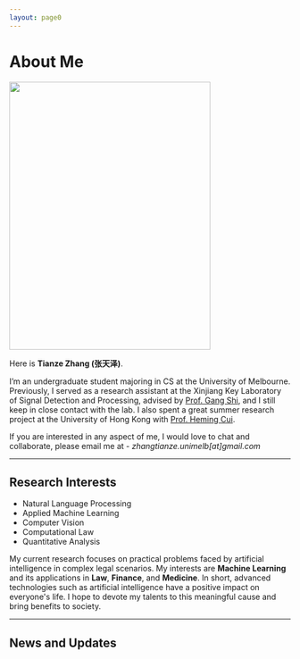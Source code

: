 ```yaml
---
layout: page0
---
```


# About Me

<img src="https://zhangtianze.com/ZTZ .jpg" class="floatpic" width="360" height="480">

Here is **Tianze Zhang (张天泽)**.

I’m an undergraduate student majoring in CS at the University of Melbourne. Previously, I served as a research assistant at the Xinjiang Key Laboratory of Signal Detection and Processing, advised by [Prof. Gang Shi](https://it.xju.edu.cn/info/1144/2113.htm), and I still keep in close contact with the lab. I also spent a great summer research project at the University of Hong Kong with [Prof. Heming Cui](https://www.cs.hku.hk/people/academic-staff/heming).

If you are interested in any aspect of me, I would love to chat and collaborate, please email me at - *zhangtianze.unimelb[at]gmail.com*

---

<!--## Academic Background

- **July 2025 - Future:** The University of Melbourne (BSc, CS)
- **Jan 2023 - June 2025:** Xinjiang Key Laboratory of Signal Detection and Processing(Research assistant)
- **Sep 2022 - June 2024:** Xinjiang University (BSc, CS)(Transfer to UniMelb)
- **July 2023 - Aug 2023:** The University of Hongkong(Summer research)

---
-->

<!--## Academic Milestones-->

<!-- Mar 2024：Very honored to receive the **Offer of Bachelor of Science** from **The University of Melbourne**. -->
<!-- July 2023：Very excited to join a **Summer reasearch** project at **The University of Hong Kong**.-->
<!-- Jan 2023：Very honored to join the **Xinjiang Key Laboratory of Signal Detection and Processing**.-->

<!--## Recommendation

- Recommendation Letter from [Prof. Gang Shi](https://it.xju.edu.cn/info/1144/2113.htm) , Xinjiang University
- Recommendation Letter from [Prof. Heming Cui](https://www.cs.hku.hk/people/academic-staff/heming) , The University of Hongkong.

---
-->

## Research Interests

- Natural Language Processing
- Applied Machine Learning
- Computer Vision
- Computational Law
- Quantitative Analysis

My current research focuses on practical problems faced by artificial intelligence in complex legal scenarios. My interests are **Machine Learning** and its applications in **Law**, **Finance**, and **Medicine**. In short, advanced technologies such as artificial intelligence have a positive impact on everyone's life. I hope to devote my talents to this meaningful cause and bring benefits to society.

---

## News and Updates
<html lang="en">
<head>
    <meta charset="UTF-8">
    <meta name="viewport" content="width=device-width, initial-scale=1.0">
    <link rel="stylesheet" href="https://cdnjs.cloudflare.com/ajax/libs/font-awesome/6.4.0/css/all.min.css">
    <style>
        /* 完全封装的新闻模块样式 - 所有样式都限制在 .academic-news-module 内 */
        .academic-news-module {
            /* 重置所有子元素的默认样式 */
            box-sizing: border-box;
            font-family: 'Segoe UI', Tahoma, Geneva, Verdana, sans-serif;
            width: 100%;
            max-width: 1000px;
            margin: 0 auto;
            position: relative;
            background: transparent;
        }

        .academic-news-module *,
        .academic-news-module *::before,
        .academic-news-module *::after {
            box-sizing: border-box;
            margin: 0;
            padding: 0;
        }

        .academic-news-module .news-wrapper {
            --ac-primary: #2c3e50;
            --ac-secondary: #3498db;
            --ac-text-light: #ecf0f1;
            --ac-bg: #fff;
            --ac-gray-light: #f8f9fa;
            --ac-gray: #6c757d;
            --ac-shadow: 0 10px 30px rgba(0,0,0,0.1);
            --ac-shadow-hover: 0 15px 40px rgba(0,0,0,0.15);

            color: #333;
            overflow: hidden;
            border-radius: 16px;
            background: rgba(255, 255, 255, 0.95);
            box-shadow: 0 12px 40px rgba(0, 0, 0, 0.1);
            position: relative;
            animation: fadeInUp 0.8s ease-out;
            height: 100%;
        }

        /* 内容容器 - 覆盖整个背景 */
        .academic-news-module .carousel-container {
            position: relative;
            height: 340px;
            border-radius: 14px;
            overflow: hidden;
            box-shadow: 0 8px 25px rgba(0,0,0,0.08);
            background: var(--ac-bg);
            display: flex;
            border: 1px solid rgba(0,0,0,0.05);
        }

        /* 左侧成就展示区 */
        .academic-news-module .content-panel {
            flex: 0 0 70%;
            position: relative;
            background: var(--ac-bg);
            overflow: hidden;
        }

        .academic-news-module .achievement-wrapper {
            position: relative;
            height: 100%;
            display: flex;
            align-items: center;
            justify-content: center;
            padding: 15px;
        }

        .academic-news-module .achievement-card {
            position: absolute;
            width: 100%;
            max-width: 700px;
            padding: 60px;
            opacity: 0;
            transform: translateY(30px) scale(0.95);
            transition: all 0.6s cubic-bezier(0.4, 0, 0.2, 1);
            pointer-events: none;
            margin: 0;
            background: white;
            border-radius: 12px;
            box-shadow: 0 5px 15px rgba(0,0,0,0.05);
        }

        .academic-news-module .achievement-card.active {
            opacity: 1;
            transform: translateY(0) scale(1);
            pointer-events: all;
            z-index: 2;
        }

        .academic-news-module .achievement-card.prev,
        .academic-news-module .achievement-card.next {
            z-index: 1;
        }

        .academic-news-module .achievement-card.prev {
            transform: translateY(-30px) scale(0.95);
        }

        .academic-news-module .achievement-card.next {
            transform: translateY(30px) scale(0.95);
        }

        .academic-news-module .achievement-date {
            color: var(--ac-secondary);
            font-size: 15px;  /* 原来16px，缩小到14px */
            font-weight: 600;
            text-transform: uppercase;
            letter-spacing: 1px;
            margin: 0 0 15px 0;
            display: inline-block;
            position: relative;
            padding-left: 24px;
        }

        .academic-news-module .achievement-date::before {
            content: '';
            position: absolute;
            left: 0;
            top: 50%;
            transform: translateY(-50%);
            width: 14px;
            height: 3px;
            background: var(--ac-secondary);
        }

        .academic-news-module .achievement-title {
            font-size: 22px;  /* 原来24px，缩小到20px */
            font-weight: 700;
            margin: 0 0 20px 0;
            color: var(--ac-primary);
            line-height: 1.3;
        }

        .academic-news-module .achievement-description {
            font-size: 15px;  /* 原来16px，缩小到14px */
            line-height: 1.7;
            color: #5a6c7d;
            margin: 0 0 25px 0;
        }

        .academic-news-module .achievement-tags {
            display: flex;
            flex-wrap: wrap;
            gap: 10px;
            margin: 0;
            padding: 0;
            list-style: none;
        }

        .academic-news-module .tag {
            display: inline-block;
            padding: 6px 15px;
            background: rgba(52, 152, 219, 0.1);
            color: var(--ac-secondary);
            border-radius: 20px;
            font-size: 12px;  /* 原来13px，缩小到12px */
            font-weight: 600;
            border: 1px solid rgba(52, 152, 219, 0.2);
            transition: all 0.3s ease;
            margin: 0;
        }

        .academic-news-module .tag:hover {
            background: var(--ac-secondary);
            color: white;
            transform: translateY(-2px);
            box-shadow: 0 4px 12px rgba(52, 152, 219, 0.3);
        }

        /* 右侧时间轴面板 */
        .academic-news-module .timeline-panel {
            flex: 0 0 30%;
            background: linear-gradient(160deg, #2c3e50 0%, #1a2530 100%);
            position: relative;
            display: flex;
            align-items: center;
            overflow: hidden;
        }

        .academic-news-module .timeline-wrapper {
            width: 100%;
            height: 100%;
            position: relative;
            display: flex;
            flex-direction: column;
            justify-content: center;
            align-items: center;
            padding: 30px 15px;
        }

        .academic-news-module .timeline-container {
            position: relative;
            width: 100%;
            height: 100%;
            display: flex;
            flex-direction: column;
            justify-content: center;
            gap: 100px;
            transition: transform 0.6s cubic-bezier(0.4, 0, 0.2, 1);
            overflow-y: auto;
            scrollbar-width: none; /* Firefox */
        }

        .academic-news-module .timeline-container::-webkit-scrollbar {
            display: none; /* Chrome, Safari */
        }

        .academic-news-module .timeline-item {
            position: absolute;
            width: 100%;
            padding-left: 30px;
            cursor: pointer;
            opacity: 0;
            transform: scale(0.8) translateY(0);
            transition: all 0.5s cubic-bezier(0.4, 0, 0.2, 1);
            pointer-events: none;
            margin: 0;
        }

        .academic-news-module .timeline-item.position-prev {
            transform: translateY(-85px) scale(0.85);
            opacity: 0.4;
            pointer-events: all;
        }

        .academic-news-module .timeline-item.position-current {
            transform: translateY(0) scale(1);
            opacity: 1;
            pointer-events: all;
        }

        .academic-news-module .timeline-item.position-next {
            transform: translateY(85px) scale(0.85);
            opacity: 0.4;
            pointer-events: all;
        }

        .academic-news-module .timeline-item::before {
            content: '';
            position: absolute;
            left: 0;
            top: 7px;
            width: 12px;
            height: 12px;
            background: rgba(255, 255, 255, 0.3);
            border-radius: 50%;
            border: 2px solid rgba(255, 255, 255, 0.5);
            transition: all 0.5s ease;
        }

        .academic-news-module .timeline-item.position-current::before {
            width: 16px;
            height: 16px;
            background: var(--ac-secondary);
            border-color: var(--ac-bg);
            box-shadow: 0 0 0 4px rgba(52, 152, 219, 0.3);
            top: 4px;
        }

        .academic-news-module .timeline-date {
            color: var(--ac-text-light);
            font-weight: 700;
            margin: 0 0 5px 0;
            font-size: 13px;  /* 原来14px，缩小到12px */
            transition: all 0.5s ease;
        }

        .academic-news-module .timeline-item.position-current .timeline-date {
            font-size: 14px;  /* 原来15px，缩小到13px */
            color: #3498db;
        }

        .academic-news-module .timeline-title {
            color: rgba(255, 255, 255, 0.7);
            font-size: 13px;  /* 原来14px，缩小到12px */
            line-height: 1.4;
            transition: all 0.5s ease;
            margin: 0;
        }

        .academic-news-module .timeline-item.position-current .timeline-title {
            color: rgba(255, 255, 255, 0.95);
            font-size: 14px;  /* 原来15px，缩小到13px */
        }

        /* 连接线 */
        .academic-news-module .timeline-line {
            position: absolute;
            left: 37px;
            top: 50%;
            transform: translateY(-50%);
            width: 3px;
            height: 300px;
            background: linear-gradient(to bottom,
            transparent 0%,
            rgba(255,255,255,0.2) 30%,
            rgba(52,152,219,0.6) 50%,
            rgba(255,255,255,0.2) 70%,
            transparent 100%);
            pointer-events: none;
        }

        /* 边缘渐变效果 */
        .academic-news-module .timeline-panel::before,
        .academic-news-module .timeline-panel::after {
            content: '';
            position: absolute;
            left: 0;
            right: 0;
            height: 70px;
            pointer-events: none;
            z-index: 2;
        }

        .academic-news-module .timeline-panel::before {
            top: 0;
            background: linear-gradient(to bottom, #1a2530 0%, transparent 100%);
        }

        .academic-news-module .timeline-panel::after {
            bottom: 0;
            background: linear-gradient(to top, #1a2530 0%, transparent 100%);
        }

        /* 导航控制 - 固定在容器底部并默认隐藏 */
        .academic-news-module .nav-controls {
            position: absolute;
            bottom: 20px;
            left: 50%;
            transform: translateX(-50%);
            display: flex;
            align-items: center;
            gap: 25px;
            z-index: 100;
            opacity: 0;
            transition: all 0.4s ease;
            background: rgba(255, 255, 255, 0.95);
            padding: 12px 30px;
            border-radius: 35px;
            box-shadow: 0 8px 30px rgba(0, 0, 0, 0.15);
            backdrop-filter: blur(4px);
        }

        .academic-news-module .news-wrapper:hover .nav-controls {
            opacity: 1;
        }

        .academic-news-module .nav-button {
            width: 48px;
            height: 48px;
            border-radius: 50%;
            background: white;
            border: none;
            box-shadow: 0 4px 15px rgba(0, 0, 0, 0.12);
            cursor: pointer;
            display: flex;
            align-items: center;
            justify-content: center;
            transition: all 0.3s ease;
            font-size: 18px;
            color: var(--ac-gray);
        }

        .academic-news-module .nav-button:hover:not(:disabled) {
            transform: translateY(-3px);
            box-shadow: 0 7px 20px rgba(0, 0, 0, 0.18);
            background: var(--ac-secondary);
            color: white;
        }

        .academic-news-module .nav-button:disabled {
            opacity: 0.4;
            cursor: not-allowed;
        }

        .academic-news-module .progress-counter {
            font-size: 15px;
            color: var(--ac-gray);
            font-weight: 600;
            background: white;
            padding: 8px 20px;
            border-radius: 20px;
            box-shadow: 0 3px 10px rgba(0, 0, 0, 0.07);
            margin: 0;
        }

        .academic-news-module .current-number {
            color: var(--ac-secondary);
            font-weight: 700;
            font-size: 16px;
        }

        .academic-news-module .auto-play-indicator {
            position: absolute;
            bottom: 15px;
            left: 15px;
            font-size: 12px;
            color: #3498db;
            display: flex;
            align-items: center;
            gap: 6px;
        }

        /* 响应式设计 */
        @media (max-width: 900px) {
            .academic-news-module .carousel-container {
                height: 600px;
                flex-direction: column;
            }

            .academic-news-module .content-panel {
                flex: 0 0 60%;
            }

            .academic-news-module .timeline-panel {
                flex: 0 0 40%;
            }

            .academic-news-module .achievement-card {
                padding: 25px;
            }

            .academic-news-module .achievement-title {
                font-size: 22px;
            }

            .academic-news-module .timeline-wrapper {
                flex-direction: row;
                height: 100%;
                padding: 15px;
            }

            .academic-news-module .timeline-container {
                flex-direction: row;
                gap: 15px;
            }

            .academic-news-module .timeline-item.position-prev {
                transform: translateX(-100px) scale(0.85);
            }

            .academic-news-module .timeline-item.position-current {
                transform: translateX(0) scale(1);
            }

            .academic-news-module .timeline-item.position-next {
                transform: translateX(100px) scale(0.85);
            }

            .academic-news-module .timeline-line {
                display: none;
            }

            .academic-news-module .nav-controls {
                bottom: 15px;
                opacity: 1;
                background: rgba(255, 255, 255, 0.95);
                padding: 10px 25px;
            }
        }

        @media (max-width: 600px) {
            .academic-news-module .achievement-card {
                padding: 20px;
            }

            .academic-news-module .achievement-title {
                font-size: 20px;
            }

            .academic-news-module .achievement-description {
                font-size: 14px;
            }

            .academic-news-module .tag {
                padding: 5px 12px;
                font-size: 12px;
            }

            .academic-news-module .carousel-container {
                height: 650px;
            }
        }

        /* 加载动画 */
        @keyframes fadeInUp {
            from {
                opacity: 0;
                transform: translateY(30px);
            }
            to {
                opacity: 1;
                transform: translateY(0);
            }
        }
    </style>
</head>
<body>
<!-- 完全封装的学术新闻模块 -->
<div class="academic-news-module">
    <div class="news-wrapper">
        <div class="carousel-container">
            <!-- 左侧内容面板 -->
            <div class="content-panel">
                <div class="achievement-wrapper">
                    <div class="achievement-card active" data-index="0">
                        <div class="achievement-date">2025-3</div>
                        <h3 class="achievement-title">Our paper was accepted by IJCNN2025</h3>
                        <p class="achievement-description">
                            Our research result "SWR-BIDeN: An Improved BIDeN Model for Severe Weather Removal in Image Processing" was accepted by the International Joint Conference on Neural Networks (IJCNN2025).
                            The model achieved advanced performance in image restoration tasks under severe weather conditions such as heavy rain and haze.
                        </p>
                        <div class="achievement-tags">
                            <span class="tag">CCF-C</span>
                            <span class="tag">Image Processing</span>
                            <span class="tag">CV</span>
                        </div>
                    </div>

                    <div class="achievement-card" data-index="1">
                        <div class="achievement-date">2025-4</div>
                        <h3 class="achievement-title">Our paper was accepted by ICIC2025</h3>
                        <p class="achievement-description">
                            Our research result "LightDrone-YOLO: A Novel Lightweight and Efficient Object Detection Network for Unmanned Aerial Vehicles" was accepted by the International Conference on Intelligent Computing (ICIC2025).
                            This model significantly reduces the computational complexity while maintaining high accuracy, and is suitable for resource-constrained UAV platforms.
                        </p>
                        <div class="achievement-tags">
                            <span class="tag">CCF-C</span>
                            <span class="tag">Object Detection</span>
                            <span class="tag">UVA</span>
                        </div>
                    </div>

                    <div class="achievement-card" data-index="2">
                        <div class="achievement-date">2025-4</div>
                        <h3 class="achievement-title">Our paper was accepted by ICIC2025</h3>
                        <p class="achievement-description">
                            Our research result "Lightweight Remote Sensing Image Change Detection Based on Global Feature Fusion" was accepted by the International Conference on Intelligent Computing (ICIC2025).
                            This method significantly reduces the computational complexity while maintaining high accuracy.
                        </p>
                        <div class="achievement-tags">
                            <span class="tag">CCF-C</span>
                            <span class="tag">Remote Sensing</span>
                            <span class="tag">CV</span>
                        </div>
                    </div>

                    <div class="achievement-card" data-index="3">
                        <div class="achievement-date">2025-4</div>
                        <h3 class="achievement-title">Our paper was accepted by ICIC2025</h3>
                        <p class="achievement-description">
                            Our research result "GlintNet: A Lightweight Global-Local Integration Network with Spatial-Channel Mixed Attention for ReID" was accepted by the International Conference on Intelligent Computing (ICIC2025).
                            The model has reached advanced levels in multiple pedestrian re-identification benchmarks.
                        </p>
                        <div class="achievement-tags">
                            <span class="tag">CCF-C</span>
                            <span class="tag">Re-ID</span>
                            <span class="tag">CV</span>
                        </div>
                    </div>
                </div>
            </div>

            <!-- 右侧时间轴面板 -->
            <div class="timeline-panel">
                <div class="timeline-line"></div>
                <div class="timeline-wrapper">
                    <div class="timeline-container" id="timelineContainer">
                        <!-- 时间轴项目将通过JavaScript动态生成 -->
                    </div>
                </div>
            </div>
        </div>

        <!-- 导航控制 -->
        <div class="nav-controls">
            <button class="nav-button" id="prevBtn">
                <i class="fas fa-chevron-left"></i>
            </button>
            <div class="progress-counter">
                <span class="current-number" id="currentNum">1</span> / <span id="totalNum">4</span>
            </div>
            <button class="nav-button" id="nextBtn">
                <i class="fas fa-chevron-right"></i>
            </button>
        </div>
    </div>
</div>

<script>
    document.addEventListener('DOMContentLoaded', function() {
        // 时间轴数据
        const timelineData = [
            { date: '2025-03', title: 'Our paper was accepted by IJCNN2025' },
            { date: '2025-04', title: 'Our paper was accepted by ICIC2025' },
            { date: '2025-04', title: 'Our paper was accepted by ICIC2025' },
            { date: '2025-04', title: 'Our paper was accepted by ICIC2025' }
        ];

        // 初始化变量
        let currentIndex = 0;
        let autoPlayInterval;
        const wrapper = document.querySelector('.academic-timeline-wrapper');
        const achievementCards = document.querySelectorAll('.achievement-card');
        const timelineContainer = document.getElementById('timelineContainer');
        const prevBtn = document.getElementById('prevBtn');
        const nextBtn = document.getElementById('nextBtn');
        const currentNum = document.getElementById('currentNum');
        const totalNum = document.getElementById('totalNum');
        const totalItems = achievementCards.length;

        // 设置总数
        totalNum.textContent = totalItems;

        // 创建时间轴项目
        function createTimelineItems() {
            timelineData.forEach((item, index) => {
                const timelineItem = document.createElement('div');
                timelineItem.className = 'timeline-item';
                timelineItem.setAttribute('data-index', index);

                timelineItem.innerHTML = `
                        <div class="timeline-date">${item.date}</div>
                        <div class="timeline-title">${item.title}</div>
                    `;

                timelineItem.addEventListener('click', () => {
                    goToIndex(index);
                });

                timelineContainer.appendChild(timelineItem);
            });
        }

        // 更新时间轴位置
        function updateTimelinePositions() {
            const items = timelineContainer.querySelectorAll('.timeline-item');

            items.forEach((item, index) => {
                item.classList.remove('position-prev', 'position-current', 'position-next');

                if (index === currentIndex - 1 && index >= 0) {
                    item.classList.add('position-prev');
                } else if (index === currentIndex) {
                    item.classList.add('position-current');
                } else if (index === currentIndex + 1 && index < totalItems) {
                    item.classList.add('position-next');
                }
            });
        }

        // 更新显示状态
        function updateDisplay(index) {
            // 更新成就卡片
            achievementCards.forEach((card, i) => {
                card.classList.remove('active', 'prev', 'next');
                if (i === index) {
                    card.classList.add('active');
                } else if (i < index) {
                    card.classList.add('prev');
                } else {
                    card.classList.add('next');
                }
            });

            // 更新时间轴
            updateTimelinePositions();

            // 更新进度数字
            currentNum.textContent = index + 1;

            // 更新按钮状态
            prevBtn.disabled = index === 0;
            nextBtn.disabled = index === totalItems - 1;
        }

        // 切换到指定索引
        function goToIndex(index) {
            if (index >= 0 && index < totalItems) {
                currentIndex = index;
                updateDisplay(currentIndex);
            }
        }

        // 上一个
        function goPrev() {
            if (currentIndex > 0) {
                goToIndex(currentIndex - 1);
            }
        }

        // 下一个
        function goNext() {
            if (currentIndex < totalItems - 1) {
                goToIndex(currentIndex + 1);
            } else {
                goToIndex(0);
            }
        }

        // 自动轮播功能
        function startAutoPlay() {
            autoPlayInterval = setInterval(() => {
                if (currentIndex < totalItems - 1) {
                    goToIndex(currentIndex + 1);
                } else {
                    goToIndex(0);
                }
            }, 5000);
        }

        // 停止自动轮播
        function stopAutoPlay() {
            clearInterval(autoPlayInterval);
        }

        // 事件监听器
        prevBtn.addEventListener('click', function() {
            stopAutoPlay();
            goPrev();
            setTimeout(startAutoPlay, 10000);
        });

        nextBtn.addEventListener('click', function() {
            stopAutoPlay();
            goNext();
            setTimeout(startAutoPlay, 10000);
        });

        // 初始化
        createTimelineItems();
        updateDisplay(0);
        startAutoPlay();

        // 当鼠标悬停在容器上时暂停自动轮播
        wrapper.addEventListener('mouseenter', stopAutoPlay);
        wrapper.addEventListener('mouseleave', startAutoPlay);

        // 键盘控制
        document.addEventListener('keydown', (e) => {
            if (e.key === 'ArrowLeft') {
                goPrev();
            } else if (e.key === 'ArrowRight') {
                goNext();
            }
        });

        // 触摸滑动支持
        let touchStartX = 0;
        let touchEndX = 0;

        wrapper.addEventListener('touchstart', (e) => {
            touchStartX = e.changedTouches[0].screenX;
        });

        wrapper.addEventListener('touchend', (e) => {
            touchEndX = e.changedTouches[0].screenX;
            handleSwipe();
        });

        function handleSwipe() {
            const diffX = touchStartX - touchEndX;
            const threshold = 50;

            if (diffX > threshold) {
                goNext();
            } else if (diffX < -threshold) {
                goPrev();
            }
        }

        // 时间轴滚轮滚动支持
        timelineContainer.addEventListener('wheel', (e) => {
            e.preventDefault();
            if (e.deltaY > 0) {
                // 向下滚动 - 下一个
                goNext();
            } else if (e.deltaY < 0) {
                // 向上滚动 - 上一个
                goPrev();
            }
        });
    });
</script>
</body>
</html>
